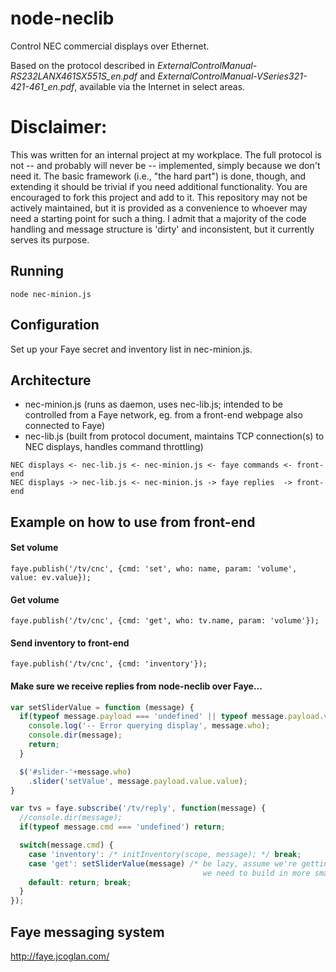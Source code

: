 node-neclib
===========

Control NEC commercial displays over Ethernet.

Based on the protocol described in *ExternalControlManual-RS232LANX461SX551S_en.pdf* and *ExternalControlManual-VSeries321-421-461_en.pdf*, available via the Internet in select areas.

# Disclaimer: #

This was written for an internal project at my workplace. The full protocol is not -- and probably will never be --  implemented, simply because we don't need it. The basic framework (i.e., "the hard part") is done, though, and extending it should be trivial if you need additional functionality. You are encouraged to fork this project and add to it. This repository may not be actively maintained, but it is provided as a convenience to whoever may need a starting point for such a thing. I admit that a majority of the code handling and message structure is 'dirty' and inconsistent, but it currently serves its purpose.


## Running ##

`node nec-minion.js`


## Configuration ##

Set up your Faye secret and inventory list in nec-minion.js.


## Architecture ##

* nec-minion.js (runs as daemon, uses nec-lib.js; intended to be controlled from a Faye network, eg. from a front-end webpage also connected to Faye)
* nec-lib.js (built from protocol document, maintains TCP connection(s) to NEC displays, handles command throttling)

```
NEC displays <- nec-lib.js <- nec-minion.js <- faye commands <- front-end
NEC displays -> nec-lib.js <- nec-minion.js -> faye replies  -> front-end
```

## Example on how to use from front-end ##

#### Set volume

`faye.publish('/tv/cnc', {cmd: 'set', who: name, param: 'volume', value: ev.value});`

#### Get volume

`faye.publish('/tv/cnc', {cmd: 'get', who: tv.name, param: 'volume'});`

#### Send inventory to front-end

`faye.publish('/tv/cnc', {cmd: 'inventory'});`

#### Make sure we receive replies from node-neclib over Faye...
```js
var setSliderValue = function (message) {
  if(typeof message.payload === 'undefined' || typeof message.payload.value['ok'] === 'undefined' || message.payload.value['ok'] !== true) {
    console.log('-- Error querying display', message.who);
    console.dir(message);
    return;
  }

  $('#slider-'+message.who)
    .slider('setValue', message.payload.value.value);
}

var tvs = faye.subscribe('/tv/reply', function(message) {
  //console.dir(message);
  if(typeof message.cmd === 'undefined') return;

  switch(message.cmd) {
    case 'inventory': /* initInventory(scope, message); */ break;
    case 'get': setSliderValue(message) /* be lazy, assume we're getting back a volume, so we set the sliders. If we ever add more controls,
                                           we need to build in more smarts right here: inspect message.param, message.value, etc -hj 2014-02-02*/
    default: return; break;
  }
});
```

## Faye messaging system ##

http://faye.jcoglan.com/
